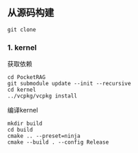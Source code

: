 ## 从源码构建
```shell
git clone
```
### 1. kernel
获取依赖
```shell
cd PocketRAG
git submodule update --init --recursive
cd kernel
../vcpkg/vcpkg install
```
编译kernel
```shell
mkdir build
cd build
cmake .. --preset=ninja
cmake --build . --config Release
```